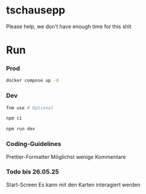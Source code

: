# tschausepp

Please help, we don't have enough time for this shit

# Run

### Prod

```sh
docker compose up -d
```

### Dev

```sh
fnm use # Optional

npm ci

npm run dev
```

### Coding-Guidelines

Prettier-Formatter
Möglichst wenige Kommentare

### Todo bis 26.05.25

Start-Screen
Es kann mit den Karten interagiert werden
